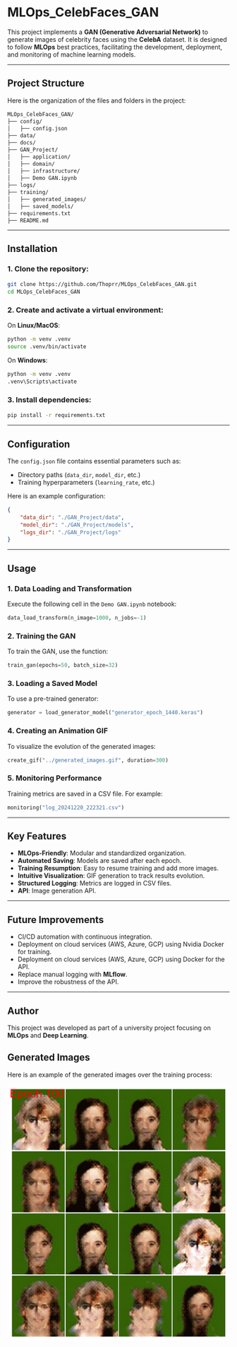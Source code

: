 # **MLOps_CelebFaces_GAN**

This project implements a **GAN (Generative Adversarial Network)** to generate images of celebrity faces using the **CelebA** dataset. It is designed to follow **MLOps** best practices, facilitating the development, deployment, and monitoring of machine learning models.

---

## **Project Structure**

Here is the organization of the files and folders in the project:

```
MLOps_CelebFaces_GAN/
├── config/
│   ├── config.json        
├── data/
├── docs/
├── GAN_Project/
│   ├── application/     
│   ├── domain/          
│   ├── infrastructure/  
│   ├── Demo GAN.ipynb   
├── logs/
├── training/
│   ├── generated_images/
│   ├── saved_models/             
├── requirements.txt     
├── README.md            
```

---

## **Installation**

### 1. Clone the repository:
```sh
git clone https://github.com/Thoprr/MLOps_CelebFaces_GAN.git
cd MLOps_CelebFaces_GAN
```

### 2. Create and activate a virtual environment:
On **Linux/MacOS**:
```sh
python -m venv .venv
source .venv/bin/activate
```

On **Windows**:
```sh
python -m venv .venv
.venv\Scripts\activate
```

### 3. Install dependencies:
```sh
pip install -r requirements.txt
```

---

## **Configuration**

The `config.json` file contains essential parameters such as:
- Directory paths (`data_dir`, `model_dir`, etc.)
- Training hyperparameters (`learning_rate`, etc.)

Here is an example configuration:
```json
{
    "data_dir": "./GAN_Project/data",
    "model_dir": "./GAN_Project/models",
    "logs_dir": "./GAN_Project/logs"
}
```

---

## **Usage**

### 1. **Data Loading and Transformation**
Execute the following cell in the `Demo GAN.ipynb` notebook:
```python
data_load_transform(n_image=1000, n_jobs=-1)
```

### 2. **Training the GAN**
To train the GAN, use the function:
```python
train_gan(epochs=50, batch_size=32)
```

### 3. **Loading a Saved Model**
To use a pre-trained generator:
```python
generator = load_generator_model("generator_epoch_1440.keras")
```

### 4. **Creating an Animation GIF**
To visualize the evolution of the generated images:
```python
create_gif("../generated_images.gif", duration=300)
```

### 5. **Monitoring Performance**
Training metrics are saved in a CSV file. For example:
```python
monitoring("log_20241220_222321.csv")
```

---

## **Key Features**

- **MLOps-Friendly**: Modular and standardized organization.
- **Automated Saving**: Models are saved after each epoch.
- **Training Resumption**: Easy to resume training and add more images.
- **Intuitive Visualization**: GIF generation to track results evolution.
- **Structured Logging**: Metrics are logged in CSV files.
- **API**: Image generation API.

---

## **Future Improvements**

- CI/CD automation with continuous integration.
- Deployment on cloud services (AWS, Azure, GCP) using Nvidia Docker for training.
- Deployment on cloud services (AWS, Azure, GCP) using Docker for the API.
- Replace manual logging with **MLflow**.
- Improve the robustness of the API.

---

## **Author**

This project was developed as part of a university project focusing on **MLOps** and **Deep Learning**.

## **Generated Images**

Here is an example of the generated images over the training process:

![Generated Images](docs/generated_images.gif)